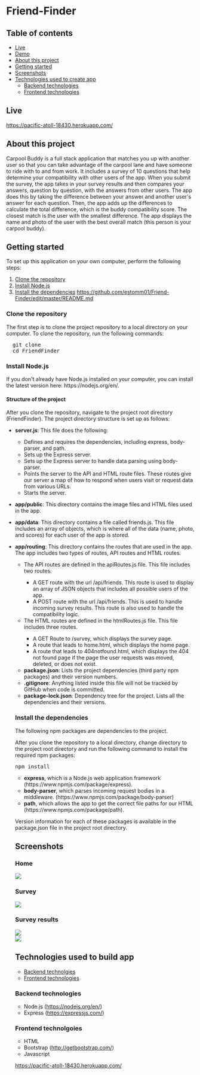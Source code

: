 # Friend-Finder

## Table of contents
  * [Live](#live)
  * [Demo](#demo)
  * [About this project](#about-this-project)
  * [Getting started](#contribute)
  * [Screenshots](#screenshots)
  * [Technologies used to create app](#technologies-used)
  	* [Backend technologies](#Backend)
  	* [Frontend technologies](#Frontend)

## <a name="live"></a>Live

https://pacific-atoll-18430.herokuapp.com/

## <a name="about-this-project"></a> About this project
Carpool Buddy is a full stack application that matches you up with another user so that you can take advantage of the carpool lane and have someone to ride with to and from work. It includes a survey of 10 questions that help determine your compatibility with other users of the app. When you submit the survey, the app takes in your survey results and then compares your answers, question by question, with the answers from other users. The app does this by taking the difference between your answer and another user's answer for each question. Then, the app adds up the differences to calculate the total difference, which is the buddy compatibility score. The closest match is the user with the smallest difference. The app displays the name and photo of the user with the best overall match (this person is your carpool buddy).

## <a name="contribute"></a> Getting started
To set up this application on your own computer, perform the following steps:
  1. [Clone the repository](#clone-repository)
  2. [Install Node.js](#install-node)
  3. [Install the dependencies](#dependencies)
https://github.com/estomm01/Friend-Finder/edit/master/README.md
### <a name="clone-repository"></a> Clone the repository
The first step is to clone the project repository to a local directory on your computer. To clone the repository, run the following commands:
<pre>
  git clone 
  cd FriendFinder
</pre>

### <a name="install-node"></a> Install Node.js
<p>If you don't already have Node.js installed on your computer, you can install the latest version here: https://nodejs.org/en/.</p>


#### <a name="structure-of-project"></a> Structure of the project
<p>After you clone the repository, navigate to the project root directory (FriendFinder). The project directory structure is set up as follows:</p>
<ul>
  <li> 
    <p><b>server.js</b>: This file does the following:</p>
		<ul>
	    	<li>Defines and requires the dependencies, including express, body-parser, and path.</li>
	    	 <li>Sets up the Express server.</li>
	    	 <li>Sets up the Express server to handle data parsing using body-parser.</li>
	    	 <li>Points the server to the API and HTML route files. These routes give our server a map of how to respond when users visit or request data from various URLs.</li>
	    	 <li>Starts the server.</li>
    	</ul>
  <li>
    <p><b>app/public</b>: This directory contains the image files and HTML files used in the app. </p>
  </li>
  <li>
    <p><b>app/data</b>: This directory contains a file called friends.js. This file includes an array of objects, which is where all of the data (name, photo, and scores) for each user of the app is stored.</p>
  </li>
  <li>
    <p><b>app/routing</b>: This directory contains the routes that are used in the app. The app includes two types of routes, API routes and HTML routes.</p>
    <ul>
    	<li>The API routes are defined in the apiRoutes.js file. This file includes two routes.</li>
    	<ul>
    		<li>A GET route with the url /api/friends. This route is used to display an array of JSON objects that includes all possible users of the app.</li>
    		<li>A POST route with the url /api/friends. This is used to handle incoming survey results. This route is also used to handle the compatibility logic.</li>
    	</ul>
    	<li>The HTML routes are defined in the htmlRoutes.js file. This file includes three routes.</li>
    	<ul>
    		<li>A GET Route to /survey, which displays the survey page.</li>
    		<li>A route that leads to home.html, which displays the home page.</li>
    		<li>A route that leads to 404notfound.html, which displays the 404 not found page if the page the user requests was moved, deleted, or does not exist.</li>
    	</ul>
  </li>
  <li><b>package.json</b>: Lists the project dependencies (third party npm packages) and their version numbers.</li>
  <li><b>.gitignore</b>: Anything listed inside this file will not be tracked by GitHub when code is committed.</li>
  <li><b>package-lock.json</b>: Dependency tree for the project. Lists all the dependencies and their versions.</li>
</ul>

### <a name="dependencies"></a> Install the dependencies
<p>The following npm packages are dependencies to the project.</p>
<p>After you clone the repository to a local directory, change directory to the project root directory and run the following command to install the required npm packages:</p>
<pre>npm install</pre>
<ul>
	<li><b>express</b>, which is a Node.js web application framework (https://www.npmjs.com/package/express).</li>
	<li><b>body-parser</b>, which parses incoming request bodies in a middleware. (https://www.npmjs.com/package/body-parser)</li>
	<li><b>path</b>, which allows the app to get the correct file paths for our HTML (https://www.npmjs.com/package/path).</li>
</ul>

<p>Version information for each of these packages is available in the package.json file in the project root directory.</p>

## <a name="screenshots"></a> Screenshots

### Home 
<img src="readme_images/home.png">

### Survey 
<img src="readme_images/survey.png">

### Survey results
<img src="readme_images/survey_results.png">
<br>
<img src="readme_images/surveyresults2.png">


## <a name="technologies-used"></a> Technologies used to build app
* [Backend technolgies](#Backend)
* [Frontend technologies](#Frontend)

### <a name ="Backend"></a> Backend technologies
* Node.js (https://nodejs.org/en/)
* Express (https://expressjs.com/)

### <a name="Frontend"></a> Frontend technolgoies
* HTML
* Bootstrap (http://getbootstrap.com/)
* Javascript

















https://pacific-atoll-18430.herokuapp.com/
